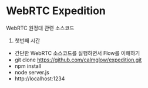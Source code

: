 # WebRTC Expedition
WebRTC 원정대 관련 소스코드

1. 첫번째 시간
- 간단한 WebRTC 소스코드를 실행하면서 Flow를 이해하기
- git clone https://github.com/calmglow/expedition.git
- npm install
- node server.js
- http://localhost:1234
